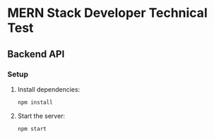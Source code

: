 # MERN Stack Developer Technical Test

## Backend API

### Setup

1. Install dependencies:

   ```bash
   npm install

2. Start the server:

    ```bash
    npm start

